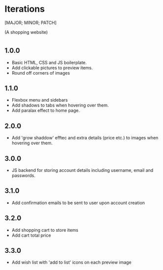 # Iterations

[MAJOR; MINOR; PATCH]

(A shopping website)
# 

1.0.0
-----
- Basic HTML, CSS and JS boilerplate.
- Add clickable pictures to preview items.
- Round off corners of images

1.1.0
-----
- Flexbox menu and sidebars
- Add shadows to tabs when hovering over them.
- Add paralax effect to home page.

2.0.0
-----
- Add 'grow shaddow' efftec and extra details (price etc.) to images when hovering over them.

3.0.0
-----
- JS backend for storing account details including username, email and passwords.

3.1.0
-----
- Add confirmation emails to be sent to user upon account creation

3.2.0
-----
- Add shopping cart to store items
- Add cart total price

3.3.0
-----
- Add wish list with 'add to list' icons on each preview image